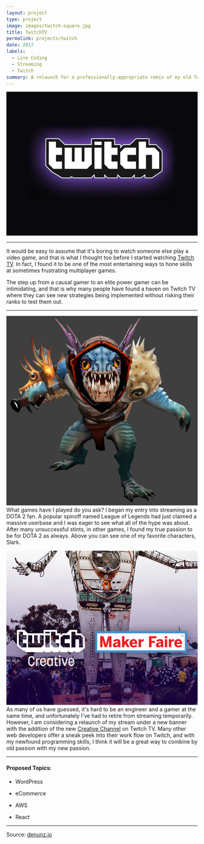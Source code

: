 ```yaml
---
layout: project
type: project
image: images/twitch-square.jpg
title: TwitchTV
permalink: projects/twitch
date: 2017
labels:
  - Live Coding
  - Streaming
  - Twitch
summary: A relaunch for a professionally-appropriate remix of my old Twitch.TV stream.
---
```


<img class="ui fluid image" src="/images/twitch-banner.jpg">

<hr>

It would be easy to assume that it's boring to watch someone else play a video game, and that is what I thought too before I started watching [Twitch TV](http://twitch.tv/). In fact, I found it to be one of the most entertaining ways to hone skills at sometimes frustrating multiplayer games.

The step up from a causal gamer to an elite power gamer can be intimidating, and that is why many people have found a haven on Twitch TV where they can see new strategies being implemented without risking their ranks to test them out.

<hr>

<img class="ui small left floated image" src="/images/slark.jpg"> What games have I played do you ask?
I began my entry into streaming as a DOTA 2 fan. A popular spinoff named League of Legends had just claimed a massive userbase and I was eager to see what all of the hype was about.
After many unsuccessful stints, in other games, I found my true passion to be for DOTA 2 as always. Above you can see one of my favorite characters, Slark.






<img class="ui small right floated image" src="/images/creative.png"> As many of us have guessed, it's hard to be an engineer and a gamer at the same time, and unfortunately I've had to retire from streaming temporarily.
However, I am considering a relaunch of my stream under a new banner with the addition of the new [Creative Channel](https://www.twitch.tv/directory/game/Creative) on Twitch TV. Many other web developers offer a sneak peek into their work flow on Twitch, and with my newfound programming skills, I think it will be a great way to combine by old passion with my new passion.

<hr>

<h4> Proposed Topics: </h4>

- WordPress

- eCommerce

- AWS

- React

<hr>

Source: <a href="http://denunz.io"><i class="large home icon "></i>denunz.io</a>
